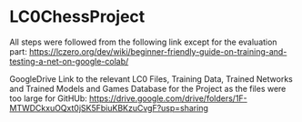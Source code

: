 # LC0ChessProject

All steps were followed from the following link except for the evaluation part:
https://lczero.org/dev/wiki/beginner-friendly-guide-on-training-and-testing-a-net-on-google-colab/

GoogleDrive Link to the relevant LC0 Files, Training Data, Trained Networks and Trained Models and Games Database for the Project as the files were too large for GitHUb:
https://drive.google.com/drive/folders/1F-MTWDCkxuOQxt0jSK5FbiuKBKzuCvgF?usp=sharing

